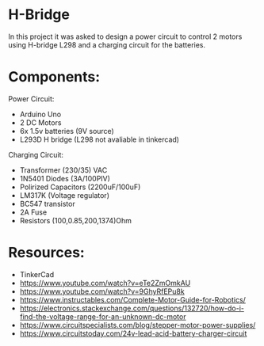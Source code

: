 # H-Bridge
In this project it was asked to design a power circuit to control 2 motors using H-bridge L298 and a charging circuit for the batteries.

# Components:

 Power Circuit:
- Arduino Uno
- 2 DC Motors  
- 6x 1.5v batteries (9V source)
- L293D H bridge (L298 not avaliable in tinkercad)

 Charging Circuit: 
- Transformer (230/35) VAC
- 1N5401 Diodes (3A/100PIV)
- Polirized Capacitors (2200uF/100uF)
- LM317K (Voltage regulator)
- BC547 transistor 
- 2A Fuse
- Resistors (100,0.85,200,1374)Ohm


# Resources:

- TinkerCad
- https://www.youtube.com/watch?v=eTe2ZmOmkAU
- https://www.youtube.com/watch?v=9GhyRfEPu8k
- https://www.instructables.com/Complete-Motor-Guide-for-Robotics/
- https://electronics.stackexchange.com/questions/132720/how-do-i-find-the-voltage-range-for-an-unknown-dc-motor
- https://www.circuitspecialists.com/blog/stepper-motor-power-supplies/
- https://www.circuitstoday.com/24v-lead-acid-battery-charger-circuit
